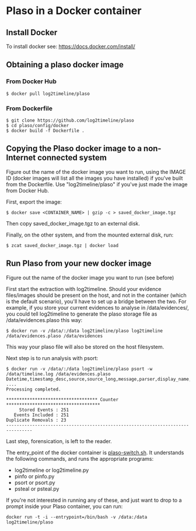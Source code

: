 # Plaso in a Docker container

## Install Docker

To install docker see: https://docs.docker.com/install/

## Obtaining a plaso docker image

### From Docker Hub

```
$ docker pull log2timeline/plaso
```

### From Dockerfile

```
$ git clone https://github.com/log2timeline/plaso
$ cd plaso/config/docker
$ docker build -f Dockerfile .
```

## Copying the Plaso docker image to a non-Internet connected system

Figure out the name of the docker image you want to run, using the IMAGE ID
(docker images will list all the images you have installed) if you've built
from the Dockerfile. Use "log2timeline/plaso" if you've just made the image
from Docker Hub.

First, export the image:

```
$ docker save <CONTAINER_NAME> | gzip -c > saved_docker_image.tgz
```

Then copy saved_docker_image.tgz to an external disk.

Finally, on the other system, and from the mounted external disk, run:

```
$ zcat saved_docker_image.tgz | docker load
```

## Run Plaso from your new docker image

Figure out the name of the docker image you want to run (see before)

First start the extraction with log2timeline. Should your evidence files/images
should be present on the host, and not in the container (which is the default
scenario), you'll have to set up a bridge between the two.
For example, if you store your current evidences to analyse in
/data/evidences/, you could tell log2timeline to generate the plaso storage
file as /data/evidences.plaso this way:

```
$ docker run -v /data/:/data log2timeline/plaso log2timeline /data/evidences.plaso /data/evidences
```

This way your plaso file will also be stored on the host filesystem.

Next step is to run analysis with psort:

```
$ docker run -v /data/:/data log2timeline/plaso psort -w /data/timeline.log /data/evidences.plaso
Datetime,timestamp_desc,source,source_long,message,parser,display_name,tag,store_number,store_index
....
Processing completed.

*********************************** Counter ************************************
     Stored Events : 251
   Events Included : 251
Duplicate Removals : 23
--------------------------------------------------------------------------------
```

Last step, forensication, is left to the reader.

The entry_point of the docker container is
[plaso-switch.sh](https://github.com/log2timeline/plaso/blob/master/config/docker/plaso-switch.sh).
It understands the following commands, and runs the appropriate programs:

* log2timeline or log2timeline.py
* pinfo or pinfo.py
* psort or psort.py
* psteal  or psteal.py

If you're not interested in running any of these, and just want to drop to a
prompt inside your Plaso container, you can run:

```
docker run -t -i --entrypoint=/bin/bash -v /data:/data log2timeline/plaso
```
